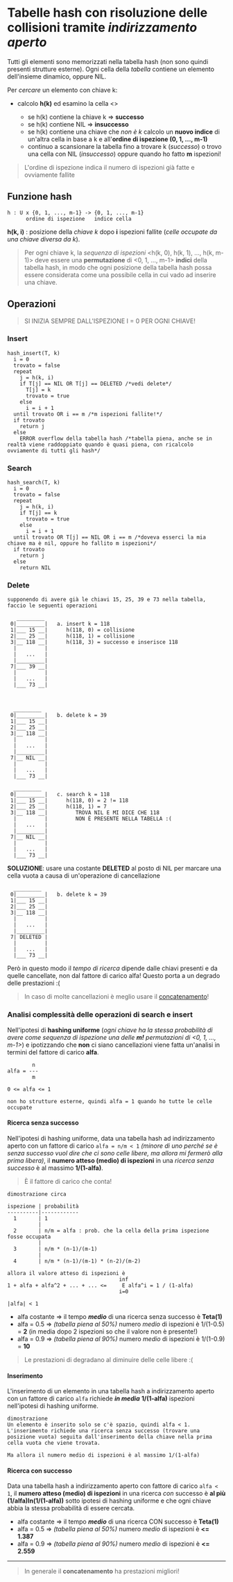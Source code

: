 # Tabelle hash con risoluzione delle collisioni tramite _indirizzamento aperto_

Tutti gli elementi sono memorizzati nella tabella hash (non sono quindi presenti strutture esterne). Ogni cella della _tabella_ contiene un elemento dell'insieme dinamico, oppure NIL.

Per _cercare_ un elemento con chiave k:
- calcolo **h(k)** ed esamino la cella <<ispezione>>
  - se h(k) contiene la chiave k => **successo**
  - se h(k) contiene NIL => **insuccesso**
  - se h(k) contiene una chiave che _non è k_ calcolo un **nuovo indice** di un'altra cella in base a k e all'**ordine di ispezione (0, 1, ..., m-1)**
  - continuo a scansionare la tabella fino a trovare k (_successo_) o trovo una cella con NIL (_insuccesso_) oppure quando ho fatto **m** ispezioni!

> L'ordine di ispezione indica il numero di ispezioni già fatte e ovviamente fallite

## Funzione hash
```
h : U x {0, 1, ..., m-1} -> {0, 1, ..., m-1}
      ordine di ispezione   indice cella
```

**h(k, i)** : posizione della _chiave k_ dopo **i** ispezioni fallite (_celle occupate da una chiave diversa da k_).

> Per ogni chiave k, la _sequenza di ispezioni_ <h(k, 0), h(k, 1), ..., h(k, m-1)> deve essere una **permutazione** di <0, 1, ..., m-1> **indici** della tabella hash, in modo che ogni posizione della tabella hash possa essere considerata come una possibile cella in cui vado ad inserire una chiave.

## Operazioni

> SI INIZIA SEMPRE DALL'ISPEZIONE I = 0 PER OGNI CHIAVE!

### Insert

```pseudocode
hash_insert(T, k)
  i = 0
  trovato = false
  repeat
    j = h(k, i)
    if T[j] == NIL OR T[j] == DELETED /*vedi delete*/
      T[j] = k
      trovato = true
    else
      i = i + 1
  until trovato OR i == m /*m ispezioni fallite!*/
  if trovato
    return j
  else
    ERROR overflow della tabella hash /*tabella piena, anche se in realtà viene raddoppiato quando è quasi piena, con ricalcolo ovviamente di tutti gli hash*/
```



### Search

```pseudocode
hash_search(T, k)
  i = 0
  trovato = false
  repeat
    j = h(k, i)
    if T[j] == k
      trovato = true
    else
      i = i + 1     
  until trovato OR T[j] == NIL OR i == m /*doveva esserci la mia chiave ma è nil, oppure ho fallito m ispezioni*/ 
  if trovato
    return j
  else
    return NIL
```

### Delete

```
supponendo di avere già le chiavi 15, 25, 39 e 73 nella tabella, faccio le seguenti operazioni

   _________
 0|_________|   a. insert k = 118
 1|___ 15 __|      h(118, 0) = collisione
 2|___ 25 __|      h(118, 1) = collisione
 3|__ 118 __|      h(118, 3) = successo e inserisce 118
  |         |
  |   ...   |  
  |_________|
 7|___ 39 __|
  |         |
  |   ...   |
  |___ 73 __|



  _________
 0|_________|   b. delete k = 39
 1|___ 15 __|  
 2|___ 25 __|  
 3|__ 118 __|  
  |         |
  |   ...   |  
  |_________|
 7|__ NIL __|
  |         |
  |   ...   |
  |___ 73 __|

  _________
 0|_________|   c. search k = 118
 1|___ 15 __|      h(118, 0) = 2 != 118
 2|___ 25 __|      h(118, 1) = 7
 3|__ 118 __|         TROVA NIL E MI DICE CHE 118 
  |         |         NON È PRESENTE NELLA TABELLA :(
  |   ...   |  
  |_________|
 7|__ NIL __|
  |         |
  |   ...   |
  |___ 73 __|

```

**SOLUZIONE**: usare una costante **DELETED** al posto di NIL per marcare una cella vuota a causa di un'operazione di cancellazione

```
  _________
 0|_________|   b. delete k = 39
 1|___ 15 __|  
 2|___ 25 __|  
 3|__ 118 __|  
  |         |
  |   ...   |  
  |_________|
 7| DELETED |
  |         |
  |   ...   |
  |___ 73 __|

```

Però in questo modo il _tempo di ricerca_ dipende dalle chiavi presenti e da quelle cancellate, non dal fattore di carico alfa! Questo porta a un degrado delle prestazioni :(

> In caso di molte cancellazioni è meglio usare il [concatenamento](../hash_chaining/readme.md)!

### Analisi complessità delle operazioni di search e insert

Nell'ipotesi di **hashing uniforme** (_ogni chiave ha la stessa probabilità di avere come sequenza di ispezione una delle **m!** permutazioni di <0, 1, ..., m-1>_) e ipotizzando che **non** ci siano cancellazioni viene fatta un'analisi in termini del fattore di carico **alfa**.

```
        n
alfa = ---
        m

0 <= alfa <= 1

non ho strutture esterne, quindi alfa = 1 quando ho tutte le celle occupate
```

#### Ricerca senza successo

Nell'ipotesi di hashing uniforme, data una tabella hash ad indirizzamento aperto con un fattore di carico `alfa = n/m < 1` _(minore di uno perché se è senza successo vuol dire che ci sono celle libere, ma allora mi fermerò alla prima libera)_, il **numero atteso (medio) di ispezioni** in una _ricerca senza successo_ è al massimo **1/(1-alfa)**.

> È il fattore di carico che conta!

```
dimostrazione circa

ispezione | probabilità
----------|------------
  1       | 1
          |
  2       | n/m = alfa : prob. che la cella della prima ispezione fosse occupata
          |   
  3       | n/m * (n-1)/(m-1) 
          |
  4       | n/m * (n-1)/(m-1) * (n-2)/(m-2)

allora il valore atteso di ispezioni è
                                    inf         
1 + alfa + alfa^2 + ... + ... <=     E alfa^i = 1 / (1-alfa) 
                                    i=0

|alfa| < 1
```

- alfa costante => il tempo **_medio_** di una ricerca senza successo è **Teta(1)**
- alfa = 0.5 => _(tabella piena al 50%)_ numero _medio_ di ispezioni è 1/(1-0.5) = **2** (in media dopo 2 ispezioni so che il valore non è presente!)
- alfa = 0.9 =>  _(tabella piena al 90%)_ numero _medio_ di ispezioni è 1/(1-0.9) = **10** 

> Le prestazioni di degradano al diminuire delle celle libere :(

#### Inserimento

L'inserimento di un elemento in una tabella hash a indirizzamento aperto con un fattore di carico `alfa` richiede **_in media_** **1/(1-alfa)** ispezioni nell'ipotesi di hashing uniforme.

```
dimostrazione
Un elemento è inserito solo se c'è spazio, quindi alfa < 1. L'inserimento richiede una ricerca senza successo (trovare una posizione vuota) seguita dall'inserimento della chiave nella prima cella vuota che viene trovata.

Ma allora il numero medio di ispezioni è al massimo 1/(1-alfa)
```

#### Ricerca con successo

Data una tabella hash a indirizzamento aperto con fattore di carico `alfa < 1`, il **numero atteso (medio) di ispezioni** in una ricerca _con_ successo è **al più (1/alfa)ln(1/(1-alfa))** sotto ipotesi di hashing uniforme e che ogni chiave abbia la stessa probabilità di essere cercata.

- alfa costante => il tempo **_medio_** di una ricerca CON successo è **Teta(1)**
- alfa = 0.5 => _(tabella piena al 50%)_ numero _medio_ di ispezioni è  **<= 1.387**
- alfa = 0.9 =>  _(tabella piena al 90%)_ numero _medio_ di ispezioni è **<= 2.559**

<hr>

> In generale il **concatenamento** ha prestazioni migliori!